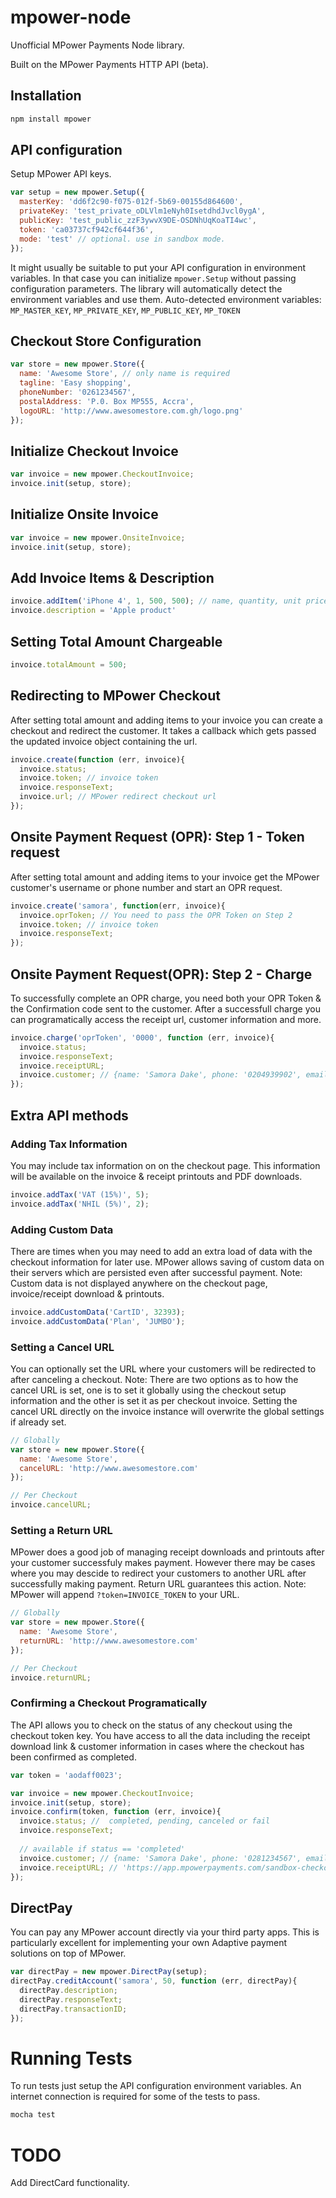 # mpower-node

Unofficial MPower Payments Node library.

Built on the MPower Payments HTTP API (beta).

## Installation

```javascript
npm install mpower
```

## API configuration

Setup MPower API keys.

```javascript
var setup = new mpower.Setup({
  masterKey: 'dd6f2c90-f075-012f-5b69-00155d864600',
  privateKey: 'test_private_oDLVlm1eNyh0IsetdhdJvcl0ygA',
  publicKey: 'test_public_zzF3ywvX9DE-OSDNhUqKoaTI4wc',
  token: 'ca03737cf942cf644f36',
  mode: 'test' // optional. use in sandbox mode.
});
```

It might usually be suitable to put your API configuration in environment variables. In that case you can initialize `mpower.Setup` without passing configuration parameters. 
The library will automatically detect the environment variables and use them.
Auto-detected environment variables: `MP_MASTER_KEY`, `MP_PRIVATE_KEY`, `MP_PUBLIC_KEY`,  `MP_TOKEN`


## Checkout Store Configuration

```javascript
var store = new mpower.Store({
  name: 'Awesome Store', // only name is required
  tagline: 'Easy shopping',
  phoneNumber: '0261234567',
  postalAddress: 'P.0. Box MP555, Accra',
  logoURL: 'http://www.awesomestore.com.gh/logo.png'
});
```

## Initialize Checkout Invoice

```javascript
var invoice = new mpower.CheckoutInvoice;
invoice.init(setup, store);
```

## Initialize Onsite Invoice

```javascript
var invoice = new mpower.OnsiteInvoice;
invoice.init(setup, store);
```

## Add Invoice Items & Description

```javascript
invoice.addItem('iPhone 4', 1, 500, 500); // name, quantity, unit price, total price
invoice.description = 'Apple product'
```

## Setting Total Amount Chargeable

```javascript
invoice.totalAmount = 500;
```

## Redirecting to MPower Checkout
After setting total amount and adding items to your invoice you can create a checkout and redirect the customer. It takes a callback which gets passed the updated invoice object containing the url.

```javascript
invoice.create(function (err, invoice){
  invoice.status;
  invoice.token; // invoice token
  invoice.responseText;
  invoice.url; // MPower redirect checkout url
});
```

## Onsite Payment Request (OPR): Step 1 - Token request
After setting total amount and adding items to your invoice get the MPower customer's username or phone number and start an OPR request.

```javascript
invoice.create('samora', function(err, invoice){
  invoice.oprToken; // You need to pass the OPR Token on Step 2
  invoice.token; // invoice token
  invoice.responseText;
});
```

## Onsite Payment Request(OPR): Step 2 - Charge
To successfully complete an OPR charge, you need both your OPR Token & the Confirmation code sent to the customer. After a successfull charge you can programatically access the receipt url, customer information and more.

```javascript
invoice.charge('oprToken', '0000', function (err, invoice){
  invoice.status;
  invoice.responseText;
  invoice.receiptURL;
  invoice.customer; // {name: 'Samora Dake', phone: '0204939902', email: 'samoradake@gmail.com'}
});
```

## Extra API methods

### Adding Tax Information
You may include tax information on on the checkout page. This information will be available on the invoice & receipt printouts and PDF downloads.

```javascript
invoice.addTax('VAT (15%)', 5);
invoice.addTax('NHIL (5%)', 2);
```

### Adding Custom Data
There are times when you may need to add an extra load of data with the checkout information for later use. MPower allows saving of custom data on their servers which are persisted even after successful payment.
Note: Custom data is not displayed anywhere on the checkout page, invoice/receipt download & printouts.

```javascript
invoice.addCustomData('CartID', 32393);
invoice.addCustomData('Plan', 'JUMBO');
```

### Setting a Cancel URL
You can optionally set the URL where your customers will be redirected to after canceling a checkout.
Note: There are two options as to how the cancel URL is set, one is to set it globally using the checkout setup information and the other is set it as per checkout invoice.
Setting the cancel URL directly on the invoice instance will overwrite the global settings if already set.

```javascript
// Globally
var store = new mpower.Store({
  name: 'Awesome Store',
  cancelURL: 'http://www.awesomestore.com'
});

// Per Checkout
invoice.cancelURL;
```

### Setting a Return URL
MPower does a good job of managing receipt downloads and printouts after your customer successfuly makes payment. However there may be cases where you may descide to redirect your customers to another URL after successfully making payment. Return URL guarantees this action.
Note: MPower will append `?token=INVOICE_TOKEN` to your URL.

```javascript
// Globally
var store = new mpower.Store({
  name: 'Awesome Store',
  returnURL: 'http://www.awesomestore.com'
});

// Per Checkout
invoice.returnURL;
```

### Confirming a Checkout Programatically
The API allows you to check on the status of any checkout using the checkout token key. You have access to all the data including the receipt download link & customer information in cases where the checkout has been confirmed as completed.

```javascript
var token = 'aodaff0023';

var invoice = new mpower.CheckoutInvoice;
invoice.init(setup, store);
invoice.confirm(token, function (err, invoice){
  invoice.status; //  completed, pending, canceled or fail
  invoice.responseText;
  
  // available if status == 'completed'
  invoice.customer; // {name: 'Samora Dake', phone: '0281234567', email: 'samoradake@gmail.com'}
  invoice.receiptURL; // 'https://app.mpowerpayments.com/sandbox-checkout/receipt/pdf/test_a6fef1449a.pdf'
});
```

## DirectPay
You can pay any MPower account directly via your third party apps. This is particularly excellent for implementing your own Adaptive payment solutions on top of MPower.

```javascript
var directPay = new mpower.DirectPay(setup);
directPay.creditAccount('samora', 50, function (err, directPay){
  directPay.description;
  directPay.responseText;
  directPay.transactionID;
});
```

# Running Tests
To run tests just setup the API configuration environment variables. An internet connection is required for some of the tests to pass.

```javascript
mocha test
```

# TODO
Add DirectCard functionality.